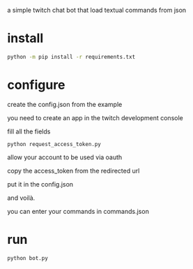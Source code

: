 a simple twitch chat bot that load textual commands from json

# install

```bash
python -m pip install -r requirements.txt
```

# configure

create the config.json from the example

you need to create an app in the twitch development console

fill all the fields

```
python request_access_token.py
```

allow your account to be used via oauth

copy the access_token from the redirected url

put it in the config.json

and voilà.

you can enter your commands in commands.json

# run

```
python bot.py
```